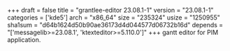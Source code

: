 +++
draft = false
title = "grantlee-editor 23.08.1-1"
version = "23.08.1-1"
categories = ['kde5']
arch = "x86_64"
size = "235324"
usize = "1250955"
sha1sum = "d64b1624d50b90ae36173d4d044577d06732b16d"
depends = "['messagelib>=23.08.1', 'ktexteditor>=5.110.0']"
+++
gantt editor for PIM application.